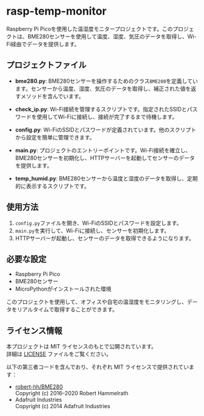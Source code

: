 # rasp-temp-monitor

Raspberry Pi Picoを使用した温湿度モニタープロジェクトです。このプロジェクトは、BME280センサーを使用して温度、湿度、気圧のデータを取得し、Wi-Fi経由でデータを提供します。

## プロジェクトファイル

- **bme280.py**: BME280センサーを操作するためのクラス`BME280`を定義しています。センサーから温度、湿度、気圧のデータを取得し、補正された値を返すメソッドを含んでいます。

- **check_ip.py**: Wi-Fi接続を管理するスクリプトです。指定されたSSIDとパスワードを使用してWi-Fiに接続し、接続が完了するまで待機します。

- **config.py**: Wi-FiのSSIDとパスワードが定義されています。他のスクリプトから設定を簡単に管理できます。

- **main.py**: プロジェクトのエントリーポイントです。Wi-Fi接続を確立し、BME280センサーを初期化し、HTTPサーバーを起動してセンサーのデータを提供します。

- **temp_humid.py**: BME280センサーから温度と湿度のデータを取得し、定期的に表示するスクリプトです。

## 使用方法

1. `config.py`ファイルを開き、Wi-FiのSSIDとパスワードを設定します。
2. `main.py`を実行して、Wi-Fiに接続し、センサーを初期化します。
3. HTTPサーバーが起動し、センサーのデータを取得できるようになります。

## 必要な設定

- Raspberry Pi Pico
- BME280センサー
- MicroPythonがインストールされた環境

このプロジェクトを使用して、オフィスや自宅の温湿度をモニタリングし、データをリアルタイムで取得することができます。

## ライセンス情報

本プロジェクトは MIT ライセンスのもとで公開されています。  
詳細は [LICENSE](./LICENSE) ファイルをご覧ください。

以下の第三者コードを含んでおり、それぞれ MIT ライセンスで提供されています：

- [robert-hh/BME280](https://github.com/robert-hh/BME280)  
  Copyright (c) 2016–2020 Robert Hammelrath  
- Adafruit Industries  
  Copyright (c) 2014 Adafruit Industries
